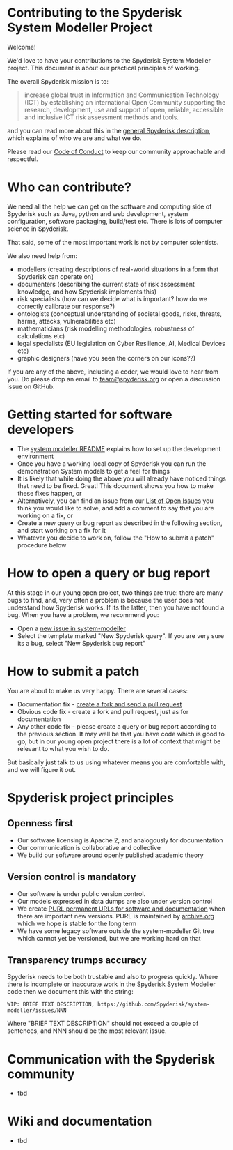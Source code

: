 # Contributing to the Spyderisk System Modeller Project

Welcome!

We'd love to have your contributions to the Spyderisk System Modeller project. This document is
about our practical principles of working. 

The overall Spyderisk mission is to:

> increase global trust in Information and Communication Technology (ICT) by establishing an international Open Community supporting the research, development, use and support of open, reliable, accessible and inclusive ICT risk assessment methods and tools.

and you can read more about this in the [general Spyderisk description](https://github.com/Spyderisk/), which explains
of who we are and what we do.

Please read our [Code of Conduct](../CODE-OF-CONDUCT.md) to keep our community approachable and
respectful.

# Who can contribute?

We need all the help we can get on the software and computing side
of Spyderisk such as Java, python and web development, system configuration,
software packaging, build/test etc. There is lots of computer science in Spyderisk.

That said, some of the most important work is not by computer scientists.

We also need help from:

* modellers (creating descriptions of real-world situations in a form that Spyderisk can operate on)
* documenters (describing the current state of risk assessment knowledge, and how Spyderisk implements this)
* risk specialists (how can we decide what is important? how do we correctly calibrate our response?)
* ontologists (conceptual understanding of societal goods, risks, threats, harms, attacks, vulnerabilities etc)
* mathematicians (risk modelling methodologies, robustness of calculations etc)
* legal specialists (EU legislation on Cyber Resilience, AI, Medical Devices etc)
* graphic designers (have you seen the corners on our icons??)

If you are any of the above, including a coder, we would love to hear from you.
Do please drop an email to [team@spyderisk.org](mailto://team@spyderisk.org)
or open a discussion issue on GitHub.

# Getting started for software developers

* The [system modeller README](../README.md) explains how to set up the development environment
* Once you have a working local copy of Spyderisk you can run the demonstration System models to get a feel for things
* It is likely that while doing the above you will already have noticed things that need to be fixed. Great! This document shows you how to make these fixes happen, or
* Alternatively, you can find an issue from our [List of Open Issues](https://github.com/Spyderisk/system-modeller/issues) you think you would like to solve, and add a comment to say that you are working on a fix, or
* Create a new query or bug report as described in the following section, and start working on a fix for it
* Whatever you decide to work on, follow the "How to submit a patch" procedure below

# How to open a query or bug report

At this stage in our young open project, two things are true: there are many bugs to find, and, very often a problem is because the user does not understand how Spyderisk works. If its the latter, then you have not found a bug. When you have a problem, we recommend you:

* Open a [new issue in system-modeller](https://github.com/Spyderisk/system-modeller/issues/new)
* Select the template marked "New Spyderisk query". If you are very sure its a bug, select "New Spyderisk bug report"

# How to submit a patch

You are about to make us very happy. There are several cases:

* Documentation fix - [create a fork and send a pull request](https://docs.github.com/en/pull-requests/collaborating-with-pull-requests/proposing-changes-to-your-work-with-pull-requests/creating-a-pull-request-from-a-fork)
* Obvious code fix - create a fork and pull request, just as for documentation
* Any other code fix - please create a query or bug report according to the previous section. It may well be that you have code which is good to go, but in our young open project there is a lot of context that might be relevant to what you wish to do.

But basically just talk to us using whatever means you are comfortable with, and we will figure it out.

# Spyderisk project principles

## Openness first

* Our software licensing is Apache 2, and analogously for documentation
* Our communication is collaborative and collective
* We build our software around openly published academic theory

## Version control is mandatory

* Our software is under public version control.
* Our models expressed in data dumps are also under version control
* We create [PURL permanent URLs for software and documentation](https://purl.archive.org/domain/spyderisk) when there are important new versions. PURL is maintained by [archive.org](https://archive.org) which we hope is stable for the long term
* We have some legacy software outside the system-modeller Git tree which cannot yet be versioned, but we are working hard on that

## Transparency trumps accuracy

Spyderisk needs to be both trustable and also to progress quickly. Where there
is incomplete or inaccurate work in the Spyderisk System Modeller code then we document
this with the string:

```
WIP: BRIEF TEXT DESCRIPTION, https://github.com/Spyderisk/system-modeller/issues/NNN
```

Where "BRIEF TEXT DESCRIPTION" should not exceed a couple of sentences, and NNN
should be the most relevant issue.


# Communication with the Spyderisk community

* tbd

# Wiki and documentation

* tbd
